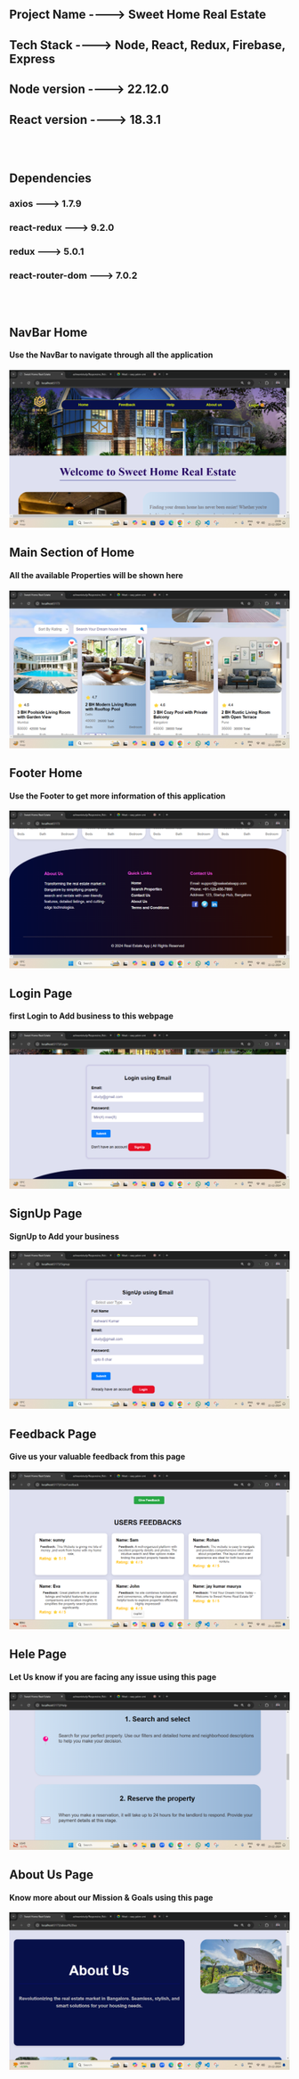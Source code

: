 <h2>Project Name ----> Sweet Home Real Estate</h2>
<h2>Tech Stack ----> Node, React, Redux, Firebase, Express </h2>
<h2>Node version ----> 22.12.0</h2>
<h2>React version ----> 18.3.1</h2>

<br/>
<br/>

<h2>Dependencies</h2>
<h3>axios ---> 1.7.9<h3>
<h3>react-redux ---> 9.2.0</h3>
<h3>redux ---> 5.0.1</h3>
<h3>react-router-dom ---> 7.0.2</h3>

<br/>
<br/>

<h2>NavBar Home</h2>
<h4>Use the NavBar to navigate through all the application</h4>
<img src="./ReadmeResource/navbar.png" alt="" />

<h2>Main Section of Home</h2>
<h4>All the available Properties will be shown here</h4>
<img src="./ReadmeResource/main_section_home.png" alt="" />

<h2>Footer Home</h2>
<h4>Use the Footer to get more information of this application</h4>
<img src="./ReadmeResource/footer.png" alt="" />


<h2>Login Page</h2>
<h4>first Login to Add business to this webpage</h4>
<img src="./ReadmeResource/login.png" alt="" />


<h2>SignUp Page</h2>
<h4>SignUp to Add your business</h4>
<img src="./ReadmeResource/signup.png" alt="" />


<h2>Feedback Page</h2>
<h4>Give us your valuable feedback from this page</h4>
<img src="./ReadmeResource/feedback.png" alt="" />

<h2>Hele Page</h2>
<h4>Let Us know if you are facing any issue using this page</h4>
<img src="./ReadmeResource/help.png" alt="" />

<h2>About Us Page</h2>
<h4>Know more about our Mission & Goals using this page</h4>
<img src="./ReadmeResource/AboutUs.png" alt="" />






